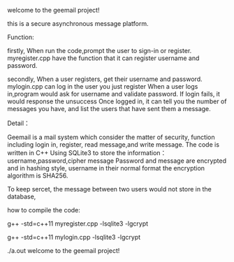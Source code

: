welcome to the geemail project!

this is a secure asynchronous message platform.

Function:

firstly, When run the code,prompt the user to sign-in or register.
myregister.cpp have the function that it can register username and password.

secondly, When a user registers, get their username and password. mylogin.cpp can log in the user you just register 
When a user logs in,program would ask for username and validate password. If login fails, it would response the unsuccess
Once logged in, it can tell you the number of messages you have, and list the users that have sent them a message.


Detail：

Geemail is a mail system which consider the matter of security, function including login in, register, read message,and write 
message.
The code is written in C++
Using SQLite3 to store the information：username,password,cipher message
Password and message are encrypted and in hashing style, username in their normal format
the encryption algorithm is SHA256.

To keep sercet, the message between two users would not store in the database,





how to compile the code:

g++ -std=c++11 myregister.cpp -lsqlite3 -lgcrypt

g++ -std=c++11 mylogin.cpp -lsqlite3 -lgcrypt

./a.out
welcome to the geemail project!

